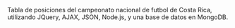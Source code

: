 Tabla de posiciones del campeonato nacional de futbol de Costa Rica, utilizando JQuery, AJAX, JSON, Node.js, y una base de datos en MongoDB.
